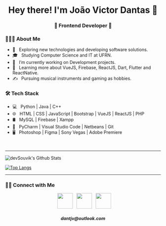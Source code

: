 
<h1 align="center">Hey there! I'm João Victor Dantas 👋 </h1>
<h3 align="center">🚀 Frontend Developer 🚀</h3>
<div>
<div align="left"> 
  <h3> 👨🏻‍💻 About Me </h3>

  - 🤔 &nbsp; Exploring new technologies and developing software solutions.
  - 🎓 &nbsp; Studying Computer Science and IT at UFRN.
  - 💼 &nbsp; I’m currently working on Development projects.
  - 🌱 &nbsp; Learning more about VueJS, Firebase, ReactJS, Dart, Flutter and ReactNative.
  - ✍️ &nbsp; Pursuing musical instruments and gaming as hobbies.  
</div> 
</div>
<h3>🛠 Tech Stack</h3>

- 💻 &nbsp; Python | Java | C++  
- 🌐 &nbsp; HTML | CSS | JavaScript | Bootstrap | VueJS | ReactJS | PHP
- 🛢 &nbsp; MySQL | Firebase | Xampp
- 🔧 &nbsp; PyCharm | Visual Studio Code | Netbeans | Git
- 🖥 &nbsp; Photoshop | Figma | Sony Vegas | Adobe Premiere

<br>
<hr>
<img align="center" src="https://github-readme-stats.vercel.app/api?username=vicdant1&include_all_commits=true&count_private=true&show_icons=true&line_height=20&title_color=7A7ADB&icon_color=2234AE&text_color=D3D3D3&bg_color=0,000000,130F40" alt="devSouvik's Github Stats">

</br>

[![Top Langs](https://github-readme-stats.vercel.app/api/top-langs/?username=vicdant1&layout=compact&text_color=daf7dc&bg_color=151515)](https://github.com/vicdant1/github-readme-stats)

<hr>
<h3> 🤝🏻 Connect with Me </h3>

<p align="center">
&nbsp; <a href="https://twitter.com/vic_dant1" target="_blank" rel="noopener noreferrer"><img src="https://img.icons8.com/plasticine/100/000000/twitter.png" width="50" /></a> 
&nbsp; <a href="https://www.instagram.com/vic_dant1/" target="_blank" rel="noopener noreferrer"><img src="https://img.icons8.com/plasticine/100/000000/instagram-new.png" width="50" /></a>  
&nbsp; <a href="https://www.linkedin.com/in/joão-victor-dantas-do-nascimento-995b1b1b5/" target="_blank" rel="noopener noreferrer"><img src="https://img.icons8.com/plasticine/100/000000/linkedin.png" width="50" /></a>
  <h5 align="center">dantjv@outlook.com</h5>
</p>
</div>
